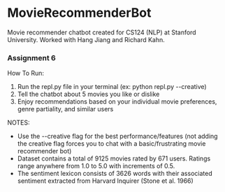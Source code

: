 # MovieRecommenderBot
Movie recommender chatbot created for CS124 (NLP) at Stanford University. Worked with Hang Jiang and Richard Kahn.

### Assignment 6

How To Run:
1) Run the repl.py file in your terminal (ex: python repl.py --creative)
2) Tell the chatbot about 5 movies you like or dislike
3) Enjoy recommendations based on your individual movie preferences, genre partiality, and similar users

NOTES: 
- Use the --creative flag for the best performance/features (not adding the creative flag forces you to chat with a basic/frustrating movie recommender bot)
- Dataset contains a total of 9125 movies rated by 671 users. Ratings range anywhere from 1.0 to 5.0 with increments of 0.5.
- The sentiment lexicon consists of 3626 words with their associated sentiment extracted from Harvard Inquirer (Stone et al. 1966)
